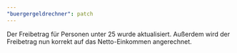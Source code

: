 ```yaml
---
"buergergeldrechner": patch
---
```


Der Freibetrag für Personen unter 25 wurde aktualisiert. Außerdem wird der Freibetrag nun korrekt auf das Netto-Einkommen angerechnet.
